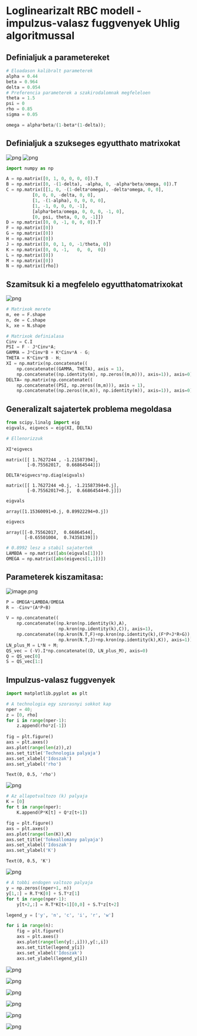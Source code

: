 # Loglinearizalt RBC modell - impulzus-valasz fuggvenyek Uhlig algoritmussal

## Definialjuk a parametereket


```python
# Eloadason kalibralt parameterek
alpha = 0.44
beta = 0.964
delta = 0.054
# Preferencia parameterek a szakirodalomnak megfeleloen
theta = 1.5
psi = 0
rho = 0.85
sigma = 0.05

omega = alpha*beta/(1-beta*(1-delta));
```

## Definialjuk a szukseges egyutthato matrixokat
![png](eq1.png)
![png](eq2.png)


```python
import numpy as np

A = np.matrix([0, 1, 0, 0, 0, 0]).T
B = np.matrix([0, -(1-delta), -alpha, 0, -alpha*beta/omega, 0]).T
C = np.matrix([[1, 0, -(1-delta*omega), -delta*omega, 0, 0],
          [0, 0, 0, -delta, 0, 0],
          [1, -(1-alpha), 0, 0, 0, 0],      
          [1, -1, 0, 0, 0, -1],
          [alpha*beta/omega, 0, 0, 0, -1, 0],
          [0, psi, theta, 0, 0, -1]])
D = np.matrix([0, 0, -1, 0, 0, 0]).T
F = np.matrix([0])
G = np.matrix([0])
H = np.matrix([0])
J = np.matrix([0, 0, 1, 0, -1/theta, 0])
K = np.matrix([0, 0, -1,   0,  0,  0])
L = np.matrix([0])
M = np.matrix([0])
N = np.matrix([rho])
```

## Szamitsuk ki a megfelelo egyutthatomatrixokat
![png](eq3.png)


```python
# Matrixok merete
m, ee = F.shape
n, de = C.shape
k, xe = N.shape

# Matrixok definialasa
Cinv = C.I
PSI = F - J*Cinv*A;
GAMMA = J*Cinv*B + K*Cinv*A - G;
THETA = K*Cinv*B - H;
XI = np.matrix(np.concatenate((
    np.concatenate((GAMMA, THETA), axis = 1),
    np.concatenate((np.identity(m), np.zeros((m,m))), axis=1)), axis=0))
DELTA= np.matrix(np.concatenate((
    np.concatenate((PSI, np.zeros((m,m))), axis = 1),
    np.concatenate((np.zeros((m,m)), np.identity(m)), axis=1)), axis=0))
```

## Generalizalt sajatertek problema megoldasa


```python
from scipy.linalg import eig
eigvals, eigvecs = eig(XI, DELTA)
```


```python
# Ellenorizzuk
```


```python
XI*eigvecs
```




    matrix([[ 1.7627244 , -1.21587394],
            [-0.75562017,  0.66864544]])




```python
DELTA*eigvecs*np.diag(eigvals)
```




    matrix([[ 1.7627244 +0.j, -1.21587394+0.j],
            [-0.75562017+0.j,  0.66864544+0.j]])




```python
eigvals
```




    array([1.15360091+0.j, 0.89922294+0.j])




```python
eigvecs
```




    array([[-0.75562017,  0.66864544],
           [-0.65501004,  0.74358139]])




```python
# 0.8992 lesz a stabil sajatertek
LAMBDA = np.matrix([abs(eigvals[1])])
OMEGA = np.matrix([abs(eigvecs[1,1])])
```

## Parameterek kiszamitasa:
![image.png](attachment:image.png)


```python
P = OMEGA*LAMBDA/OMEGA
R = -Cinv*(A*P+B)

V = np.concatenate((
    np.concatenate((np.kron(np.identity(k),A), 
                    np.kron(np.identity(k),C)), axis=1),
    np.concatenate((np.kron(N.T,F)+np.kron(np.identity(k),(F*P+J*R+G)), 
                    np.kron(N.T,J)+np.kron(np.identity(k),K)), axis=1)), axis=0)
LN_plus_M = L*N + M;
QS_vec = (-V).I*np.concatenate((D, LN_plus_M), axis=0)
Q = QS_vec[0]
S = QS_vec[1:]
```

## Impulzus-valasz fuggvenyek


```python
import matplotlib.pyplot as plt

# A technologia egy szorasnyi sokkot kap
nper = 40;
z = [0, rho]
for i in range(nper-1):
    z.append(rho*z[-1])
    
fig = plt.figure()
axs = plt.axes()
axs.plot(range(len(z)),z)
axs.set_title('Technologia palyaja')
axs.set_xlabel('Idoszak')
axs.set_ylabel('rho')
```




    Text(0, 0.5, 'rho')




    
![png](output_18_1.png)
    



```python
# Az allapotvaltozo (k) palyaja
K = [0]
for t in range(nper):
    K.append(P*K[t] + Q*z[t+1])

fig = plt.figure()
axs = plt.axes()
axs.plot(range(len(K)),K)
axs.set_title('Tokeallomany palyaja')
axs.set_xlabel('Idoszak')
axs.set_ylabel('K')
```




    Text(0, 0.5, 'K')




    
![png](output_19_1.png)
    



```python
# A tobbi endogen valtozo palyaja
y = np.zeros((nper+1, n))
y[1,:] = R.T*K[0] + S.T*z[1]
for t in range(nper-1):
    y[t+2,:] = R.T*K[t+1][0,0] + S.T*z[t+2]

legend_y = ['y', 'n', 'c', 'i', 'r', 'w']    

for i in range(n):
    fig = plt.figure()
    axs = plt.axes()
    axs.plot(range(len(y[:,i])),y[:,i])
    axs.set_title(legend_y[i])
    axs.set_xlabel('Idoszak')
    axs.set_ylabel(legend_y[i])
```


    
![png](output_20_0.png)
    



    
![png](output_20_1.png)
    



    
![png](output_20_2.png)
    



    
![png](output_20_3.png)
    



    
![png](output_20_4.png)
    



    
![png](output_20_5.png)
    

